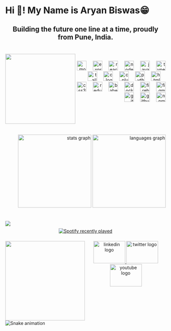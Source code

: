 
<h1 align="left">Hi 👋! My Name is Aryan Biswas😁</h1>

###

<h2 align="center">Building the future one line at a time, proudly from Pune, India.</h2>

###

<br clear="both">

<img align="left" height="220" src="https://media.giphy.com/media/v1.Y2lkPTc5MGI3NjExaXlja2ZraXY2MTNrcTg2M3F0cjNibm5qYTZ6MHY0aXRscTFqbHgzaiZlcD12MV9pbnRlcm5hbF9naWZfYnlfaWQmY3Q9Zw/bGgsc5mWoryfgKBx1u/giphy.gif"  />

###

<div align="right">
  <img src="https://cdn.jsdelivr.net/gh/devicons/devicon/icons/mongodb/mongodb-original.svg" height="30" alt="mongodb logo"  />
  <img width="12" />
  <img src="https://cdn.jsdelivr.net/gh/devicons/devicon/icons/express/express-original.svg" height="30" alt="express logo"  />
  <img width="12" />
  <img src="https://cdn.jsdelivr.net/gh/devicons/devicon/icons/react/react-original.svg" height="30" alt="react logo"  />
  <img width="12" />
  <img src="https://cdn.jsdelivr.net/gh/devicons/devicon/icons/nodejs/nodejs-original.svg" height="30" alt="nodejs logo"  />
  <img width="12" />
  <img src="https://cdn.jsdelivr.net/gh/devicons/devicon/icons/javascript/javascript-original.svg" height="30" alt="javascript logo"  />
  <img width="12" />
  <img src="https://cdn.jsdelivr.net/gh/devicons/devicon/icons/typescript/typescript-original.svg" height="30" alt="typescript logo"  />
  <img width="12" />
  <img src="https://cdn.jsdelivr.net/gh/devicons/devicon/icons/tailwindcss/tailwindcss-original-wordmark.svg" height="30" alt="tailwindcss logo"  />
  <img width="12" />
  <img src="https://cdn.jsdelivr.net/gh/devicons/devicon/icons/c/c-original.svg" height="30" alt="c logo"  />
  <img width="12" />
  <img src="https://cdn.jsdelivr.net/gh/devicons/devicon/icons/cplusplus/cplusplus-original.svg" height="30" alt="cplusplus logo"  />
  <img width="12" />
  <img src="https://cdn.jsdelivr.net/gh/devicons/devicon/icons/python/python-original.svg" height="30" alt="python logo"  />
  <img width="12" />
  <img src="https://cdn.jsdelivr.net/gh/devicons/devicon/icons/html5/html5-original.svg" height="30" alt="html5 logo"  />
  <img width="12" />
  <img src="https://cdn.jsdelivr.net/gh/devicons/devicon/icons/css3/css3-original.svg" height="30" alt="css3 logo"  />
  <img width="12" />
  <img src="https://cdn.jsdelivr.net/gh/devicons/devicon/icons/redux/redux-original.svg" height="30" alt="redux logo"  />
  <img width="12" />
  <img src="https://cdn.jsdelivr.net/gh/devicons/devicon/icons/babel/babel-original.svg" height="30" alt="babel logo"  />
  <img width="12" />
  <img src="https://cdn.jsdelivr.net/gh/devicons/devicon/icons/docker/docker-original.svg" height="30" alt="docker logo"  />
  <img width="12" />
  <img src="https://cdn.jsdelivr.net/gh/devicons/devicon/icons/firebase/firebase-plain.svg" height="30" alt="firebase logo"  />
  <img width="12" />
  <img src="https://cdn.jsdelivr.net/gh/devicons/devicon/icons/figma/figma-original.svg" height="30" alt="figma logo"  />
  <img width="12" />
  <img src="https://cdn.jsdelivr.net/gh/devicons/devicon/icons/git/git-original.svg" height="30" alt="git logo"  />
  <img width="12" />
  <img src="https://cdn.jsdelivr.net/gh/devicons/devicon/icons/github/github-original.svg" height="30" alt="github logo"  />
  <img width="12" />
  <img src="https://cdn.jsdelivr.net/gh/devicons/devicon/icons/npm/npm-original-wordmark.svg" height="30" alt="npm logo"  />
</div>

###

<br clear="both">
<br>
<br>

<div align="right">
  <img src="https://github-readme-stats.vercel.app/api?username=AryanBiswas198&hide_title=false&hide_rank=false&show_icons=true&include_all_commits=true&count_private=true&disable_animations=false&theme=dracula&locale=en&hide_border=false&order=1" height="230" alt="stats graph"  />
  <img src="https://github-readme-stats.vercel.app/api/top-langs?username=AryanBiswas198&locale=en&hide_title=false&layout=compact&card_width=320&langs_count=5&theme=dracula&hide_border=false&order=2" height="230" alt="languages graph"  />
</div>

###

<br clear="both">

<img align="left" src="https://profile-counter.glitch.me/AryanBiswas198/count.svg?"  />

###

<div align="center">
  <a href="https://open.spotify.com/user/31g46m4gkygr2w4mmolzwyzao5ei">
    <img src="https://spotify-recently-played-readme.vercel.app/api?user=31g46m4gkygr2w4mmolzwyzao5ei&count=3&unique=true" alt="Spotify recently played"  />
  </a>
</div>

###

<img align="left" height="250" src="https://media.giphy.com/media/v1.Y2lkPTc5MGI3NjExc3Jmc3lvenY3YW91b3FlczFwdzF3eG0zeGo4Y2doczZ3c20zbzU0cCZlcD12MV9pbnRlcm5hbF9naWZfYnlfaWQmY3Q9Zw/o61kf3VMTDCTsf6JWy/giphy.gif"  />

###

<div align="center">
  <a href="www.linkedin.com/in/aryan-biswass" target="_blank">
    <img src="https://raw.githubusercontent.com/maurodesouza/profile-readme-generator/master/src/assets/icons/social/linkedin/default.svg" width="100" height="70" alt="linkedin logo"  />
  </a>
  <a href="https://twitter.com/WTF_its_Aryan" target="_blank">
    <img src="https://raw.githubusercontent.com/maurodesouza/profile-readme-generator/master/src/assets/icons/social/twitter/default.svg" width="100" height="70" alt="twitter logo"  />
  </a>
  <a href="https://www.youtube.com/channel/UCKFK4tg4s9sH95Opuj6Z_Wg" target="_blank">
    <img src="https://raw.githubusercontent.com/maurodesouza/profile-readme-generator/master/src/assets/icons/social/youtube/default.svg" width="100" height="70" alt="youtube logo"  />
  </a>
</div>

###

<br clear="both">

<img src="https://raw.githubusercontent.com/AryanBiswas198/AryanBiswas198/output/snake.svg" alt="Snake animation" /> 

###
